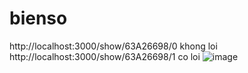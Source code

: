# bienso
http://localhost:3000/show/63A26698/0 khong loi
http://localhost:3000/show/63A26698/1 co loi
![image](https://github.com/user-attachments/assets/2ebaf533-7e08-4334-8351-284f759584be)
